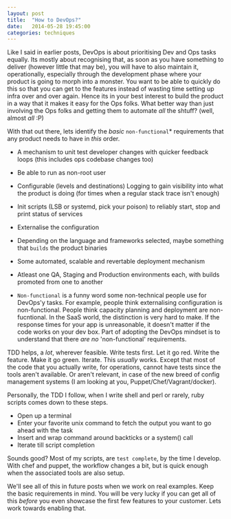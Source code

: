 ```yaml
---
layout: post
title:  "How to DevOps?"
date:   2014-05-28 19:45:00
categories: techniques
---
```


Like I said in earlier posts, DevOps is about prioritising Dev and Ops tasks equally. Its mostly about recognising that, as soon as you have something to deliver (however little that may be), you will have to also maintain it, operationally, especially through the development phase where your product is going to morph into a monster. You want to be able to quickly do this so that you can get to the features instead of wasting time setting up infra over and over again. Hence its in your best interest to build the product in a way that it makes it easy for the Ops folks. What better way than just involving the Ops folks and getting them to automate _all_ the shtuff? (well, almost _all_ :P)

With that out there, lets identify the _basic_ `non-functional`* requirements that any product needs to have in _this_ order.

* A mechanism to unit test developer changes with quicker feedback loops (this includes ops codebase changes too)  
* Be able to run as non-root user  
* Configurable (levels and destinations) Logging to gain visibility into what the product is doing (for times when a regular stack trace isn't enough)  
* Init scripts (LSB or systemd, pick your poison) to reliably start, stop and print status of services  
* Externalise the configuration  
* Depending on the language and frameworks selected, maybe something that `builds` the product binaries  
* Some automated, scalable and revertable deployment mechanism  
* Atleast one QA, Staging and Production environments each, with builds promoted from one to another  

* `Non-functional` is a funny word some non-technical people use for DevOps'y tasks. For example, people think externalising configuration is non-functional. People think capacity planning and deployment are non-fucntional. In the SaaS world, the distinction is very hard to make. If the response times for your app is unreasonable, it doesn't matter if the code works on your dev box. Part of adopting the DevOps mindset is to understand that there _are no_ 'non-functional' requirements.

TDD helps, a _lot_, wherever feasible. Write tests first. Let it go red. Write the feature. Make it go green. Iterate. This _usually_ works. Except that most of the code that you actually write, for operations, cannot have tests since the tools aren't available. Or aren't relevant, in case of the new breed of config management systems (I am looking at you, Puppet/Chef/Vagrant/docker).

Personally, the TDD I follow, when I write shell and perl or rarely, ruby scripts comes down to these steps.  

* Open up a terminal  
* Enter your favorite unix command to fetch the output you want to go ahead with the task  
* Insert and wrap command around backticks or a system() call  
* Iterate till script completion  

Sounds good? Most of my scripts, are `test complete`, by the time I develop. With chef and puppet, the workflow changes a bit, but is quick enough when the associated tools are also setup.

We'll see all of this in future posts when we work on real examples. Keep the basic requirements in mind. You will be very lucky if you can get all of this _before_ you even showcase the first few features to your customer. Lets work towards enabling that.
